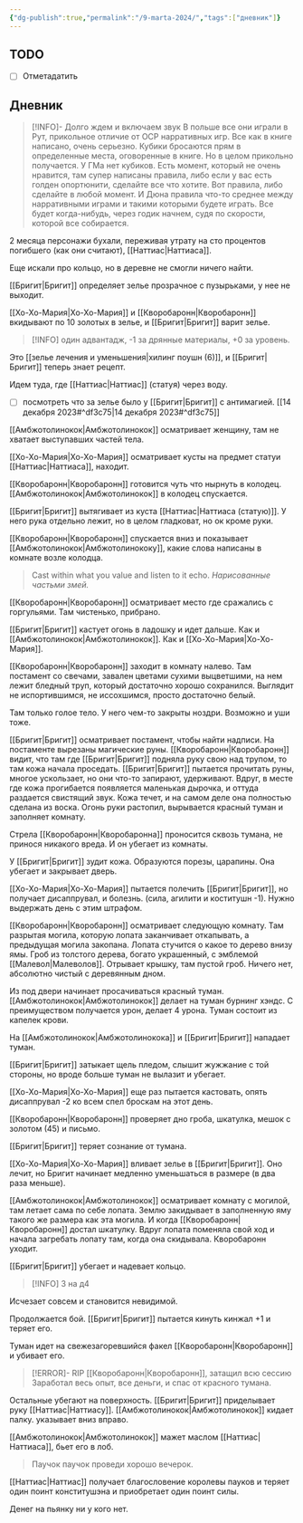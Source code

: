 ```yaml
---
{"dg-publish":true,"permalink":"/9-marta-2024/","tags":["дневник"]}
---
```



## TODO
- [ ] Отметадатить

## Дневник
> [!INFO]- Долго ждем и включаем звук
> В польше все они играли в Рут, прикольное отличие от ОСР нарративных игр. Все как в книге написано, очень серьезно. Кубики бросаются прям в определенные места, оговоренные в книге. Но в целом прикольно получается. 
> У ГМа нет кубиков. 
> Есть момент, который не очень нравится, там супер написаны правила, либо если у вас есть голден опортюнити, сделайте все что хотите. Вот правила, либо сделайте в любой момент.
> И Дюна правила что-то среднее между нарративными играми и такими которыми будете играть. Все будет когда-нибудь, через годик начнем, судя по скорости, которой все собирается. 

2 месяца персонажи бухали, переживая утрату на сто процентов погибшего (как они считают), [[Наттиас\|Наттиаса]].

Еще искали про кольцо, но в деревне не смогли ничего найти. 

[[Бригит\|Бригит]] определяет зелье прозрачное с пузырьками, у нее не выходит.

[[Хо-Хо-Мария\|Хо-Хо-Мария]] и [[Кворобаронн\|Кворобаронн]] вкидывают по 10 золотых в зелье, и [[Бригит\|Бригит]] варит зелье. 

>[!INFO] один адвантадж, -1 за дрянные материалы, +0 за уровень.

Это [[зелье лечения и уменьшения\|хилинг поушн (6)]], и [[Бригит\|Бригит]] теперь знает рецепт. 

Идем туда, где [[Наттиас\|Наттиас]] (статуя) через воду. 

- [ ] посмотреть что за зелье было у [[Бригит\|Бригит]] с антимагией. [[14 декабря 2023#^df3c75\|14 декабря 2023#^df3c75]]

[[Амбжотолинокок\|Амбжотолинокок]] осматривает женщину, там не хватает выступавших частей тела. 

[[Хо-Хо-Мария\|Хо-Хо-Мария]] осматривает кусты на предмет статуи [[Наттиас\|Наттиаса]], находит.

[[Кворобаронн\|Кворобаронн]] готовится чуть что нырнуть в колодец. [[Амбжотолинокок\|Амбжотолинокок]] в колодец спускается. 

[[Бригит\|Бригит]] вытягивает из куста [[Наттиас\|Наттиаса (статую)]]. У него рука отдельно лежит, но в целом гладковат, но ок кроме руки. 

[[Кворобаронн\|Кворобаронн]] спускается вниз и показывает [[Амбжотолинокок\|Амбжотолинококу]], какие слова написаны в комнате возле колодца. 

> Cast within what you value and listen to it echo. 
*Нарисованные частьми змей.* 

[[Кворобаронн\|Кворобаронн]] осматривает место где сражались с горгульями. Там чистенько, прибрано.

[[Бригит\|Бригит]] кастует огонь в ладошку и идет дальше. Как и [[Амбжотолинокок\|Амбжотолинокок]]. Как и [[Хо-Хо-Мария\|Хо-Хо-Мария]].

[[Кворобаронн\|Кворобаронн]] заходит в комнату налево. Там постамент со свечами, завален цветами сухими выцветшими, на нем лежит бледный труп, который достаточно хорошо сохранился. Выглядит не испортившимся, не иссохшимся, просто достаточно белый. 

Там только голое тело. У него чем-то закрыты ноздри. Возможно и уши тоже. 

[[Бригит\|Бригит]] осматривает постамент, чтобы найти надписи. На постаменте вырезаны магические руны. [[Кворобаронн\|Кворобаронн]] видит, что там где [[Бригит\|Бригит]] подняла руку свою над трупом, то там кожа начала проседать. [[Бригит\|Бригит]] пытается прочитать руны, многое ускользает, но они что-то запирают, удерживают. Вдруг, в месте где кожа прогибается появляется маленькая дырочка, и оттуда раздается свистящий звук. Кожа течет, и на самом деле она полностью сделана из воска. Огонь руки растопил, вырывается красный туман и заполняет комнату. 

Стрела [[Кворобаронн\|Кворобаронна]] проносится сквозь тумана, не принося никакого вреда. И он убегает из комнаты. 

У [[Бригит\|Бригит]] зудит кожа. Образуются порезы, царапины. Она убегает и закрывает дверь. 

[[Хо-Хо-Мария\|Хо-Хо-Мария]] пытается полечить [[Бригит\|Бригит]], но получает дисаппрувал, и болезнь. (сила, агилити и коститушн -1). Нужно выдержать день с этим штрафом. 

[[Кворобаронн\|Кворобаронн]] осматривает следующую комнату. Там разрытая могила, которую лопата заканчивает откапывать, а предыдущая могила закопана. Лопата стучится о какое то дерево внизу ямы. Гроб из толстого дерева, богато украшенный, с эмблемой [[Малевол\|Малеволов]]. Отрывает крышку, там пустой гроб. Ничего нет, абсолютно чистый с деревянным дном. 

Из под двери начинает просачиваться красный туман. [[Амбжотолинокок\|Амбжотолинокок]] делает на туман бурнинг хэндс. С преимуществом получается урон, делает 4 урона. Туман состоит из капелек крови.

На [[Амбжотолинокок\|Амбжотолинокока]] и [[Бригит\|Бригит]] нападает туман. 

[[Бригит\|Бригит]] затыкает щель пледом, слышит жужжание с той стороны, но вроде больше туман не вылазит и убегает. 

[[Хо-Хо-Мария\|Хо-Хо-Мария]] еще раз пытается кастовать, опять дисаппрувал -2 ко всем спел броскам на этот день. 

[[Кворобаронн\|Кворобаронн]] проверяет дно гроба, шкатулка, мешок с золотом (45) и письмо. 

[[Бригит\|Бригит]] теряет сознание от тумана. 

[[Хо-Хо-Мария\|Хо-Хо-Мария]] вливает зелье в [[Бригит\|Бригит]]. Оно лечит, но Бригит начинает медленно уменьшаться в размере (в два раза меньше).

[[Амбжотолинокок\|Амбжотолинокок]] осматривает комнату с могилой, там летает сама по себе лопата. Землю закидывает в заполненную яму такого же размера как эта могила. И когда [[Кворобаронн\|Кворобаронн]] достал шкатулку. Вдруг лопата поменяла свой ход и начала загребать лопату там, когда она скидывала. Кворобаронн уходит. 

[[Бригит\|Бригит]] убегает и надевает кольцо. 

> [!INFO] 3 на д4
> 

Исчезает совсем и становится невидимой. 

Продолжается бой. [[Бригит\|Бригит]] пытается кинуть кинжал +1 и теряет его. 

Туман идет на свежезагоревшийся факел [[Кворобаронн\|Кворобаронн]] и убивает его. 

> [!ERROR]- RIP [[Кворобаронн\|Кворобаронн]], затащил всю сессию
> Заработал весь опыт, все деньги, и спас от красного тумана.

Остальные убегают на поверхность. [[Бригит\|Бригит]] приделывает руку [[Наттиас\|Наттиасу]]. [[Амбжотолинокок\|Амбжотолинокок]] кидает палку. указывает вниз вправо.

[[Амбжотолинокок\|Амбжотолинокок]] мажет маслом [[Наттиас\|Наттиаса]], бьет его в лоб. 

> Паучок паучок проведи хорошо вечерок. 

[[Наттиас\|Наттиас]] получает благословение королевы пауков и теряет один поинт конститушэна и приобретает один поинт силы. 

Денег на пьянку ни у кого нет.

